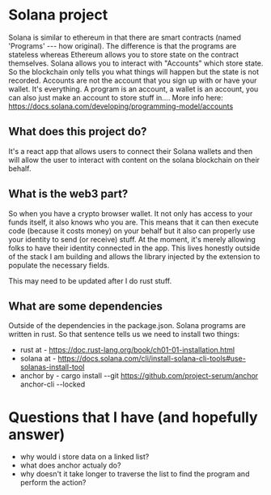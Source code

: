 # Solana project
Solana is similar to ethereum in that there are smart contracts (named 'Programs' --- how original). The difference is that the programs are stateless whereas Ethereum allows you to store state on the contract themselves. Solana allows you to interact with "Accounts" which store state. So the blockchain only tells you what things will happen but the state is not recorded. Accounts are not the account that you sign up with or have your wallet. It's everything. A program is an account, a wallet is an account, you can also just make an account to store stuff in.... More info here: https://docs.solana.com/developing/programming-model/accounts

## What does this project do?
It's a react app that allows users to connect their Solana wallets and then will allow the user to interact with content on the solana blockchain on their behalf.

## What is the web3 part?
So when you have a crypto browser wallet. It not only has access to your funds itself, it also knows who you are. This means that it can then execute code (because it costs money) on your behalf but it also can properly use your identity to send (or receive) stuff. At the moment, it's merely allowing folks to have their identity connected in the app. This lives honestly outside of the stack I am building and allows the library injected by the extension to populate the necessary fields.

This may need to be updated after I do rust stuff.


## What are some dependencies
Outside of the dependencies in the package.json. Solana programs are written in rust. So that sentence tells us we need to install two things:

* rust at - https://doc.rust-lang.org/book/ch01-01-installation.html
* solana at - https://docs.solana.com/cli/install-solana-cli-tools#use-solanas-install-tool
* anchor by - cargo install --git https://github.com/project-serum/anchor anchor-cli --locked


# Questions that I have (and hopefully answer)

* why would i store data on a linked list?
* what does anchor actualy do?
* why doesn't it take longer to traverse the list to find the program and perform the action?
